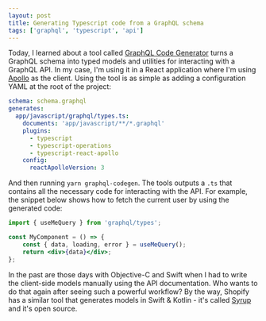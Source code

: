 ```yaml
---
layout: post
title: Generating Typescript code from a GraphQL schema
tags: ['graphql', 'typescript', 'api']
---
```


Today, I learned about a tool called [GraphQL Code Generator](https://graphql-code-generator.com/) turns a GraphQL schema into typed models and utilities for interacting with a GraphQL API. In my case, I'm using it in a React application where I'm using [Apollo](https://www.apollographql.com/) as the client. Using the tool is as simple as adding a configuration YAML at the root of the project:

```yaml
schema: schema.graphql
generates:
  app/javascript/graphql/types.ts:
    documents: 'app/javascript/**/*.graphql'
    plugins:
      - typescript
      - typescript-operations
      - typescript-react-apollo
    config:
      reactApolloVersion: 3
```

And then running `yarn graphql-codegen`. The tools outputs a `.ts` that contains all the necessary code for interacting with the API. For example, the snippet below shows how to fetch the current user by using the generated code:

```jsx
import { useMeQuery } from 'graphql/types';

const MyComponent = () => {
	const { data, loading, error } = useMeQuery();
	return <div>{data}</div>;
};
```

In the past are those days with Objective-C and Swift when I had to write the client-side models manually using the API documentation. Who wants to do that again after seeing such a powerful workflow? By the way, Shopify has a similar tool that generates models in Swift & Kotlin - it's called [Syrup](https://github.com/shopify/syrup) and it's open source.
